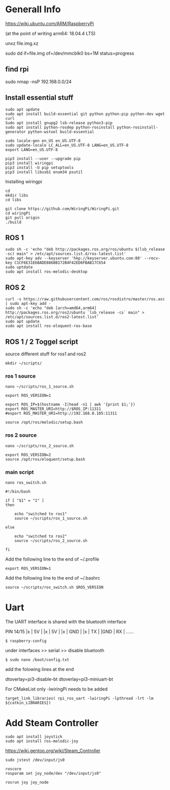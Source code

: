 # Generall Info
https://wiki.ubuntu.com/ARM/RaspberryPi

(at the point of writing arm64: 18.04.4 LTS)

unxz file.img.xz

sudo dd if=file.img of=/dev/mmcblk0 bs=1M status=progress

## find rpi
sudo nmap -nsP 192.168.0.0/24

## Install essential stuff

```
sudo apt update
sudo apt install build-essential git python python-pip python-dev wget curl
Sudo apt install gnupg2 lsb-release python3-pip
sudo apt install python-rosdep python-rosinstall python-rosinstall-generator python-wstool build-essential
```
```
sudo locale-gen en_US en_US.UTF-8
sudo update-locale LC_ALL=en_US.UTF-8 LANG=en_US.UTF-8
export LANG=en_US.UTF-8
```

```
pip3 install --user --upgrade pip
pip3 install wiringpi
pip3 install -U pip setuptools  
pip3 install libusb1 enum34 psutil
```

Installing wiringpi
```
cd
mkdir libs
cd libs

git clone https://github.com/WiringPi/WiringPi.git
cd wiringPi
git pull origin
./build
```

## ROS 1

```
sudo sh -c 'echo "deb http://packages.ros.org/ros/ubuntu $(lsb_release -sc) main" > /etc/apt/sources.list.d/ros-latest.list'
sudo apt-key adv --keyserver 'hkp://keyserver.ubuntu.com:80' --recv-key C1CF6E31E6BADE8868B172B4F42ED6FBAB17C654
sudo uptdate
sudo apt install ros-melodic-desktop   
```

## ROS 2

```
curl -s https://raw.githubusercontent.com/ros/rosdistro/master/ros.asc | sudo apt-key add -
sudo sh -c 'echo "deb [arch=amd64,arm64] http://packages.ros.org/ros2/ubuntu `lsb_release -cs` main" > /etc/apt/sources.list.d/ros2-latest.list'
sudo apt update  
sudo apt install ros-eloquent-ros-base
```

## ROS 1 / 2 Toggel script
source different stuff for ros1 and ros2  

```
mkdir ~/scripts/
```

### ros 1 source
```
nano ~/scripts/ros_1_source.sh
```
```
export ROS_VERSION=1

export ROS_IP=$(hostname -I|head -n1 | awk '{print $1;'})
export ROS_MASTER_URI=http://$ROS_IP:11311
#export ROS_MASTER_URI=http://192.168.0.105:11311

source /opt/ros/melodic/setup.bash
```

### ros 2 source

```
nano ~/scripts/ros_2_source.sh
```
```
export ROS_VERSION=2
source /opt/ros/eloquent/setup.bash
```

### main script

```
nano ros_switch.sh   
```

```
#!/bin/bash

if [ "$1" = "1" ]
then

    echo "switched to ros1"
    source ~/scripts/ros_1_source.sh

else

    echo "switched to ros2"
    source ~/scripts/ros_2_source.sh

fi
```


Add the following line to the end of ~/.profile  
```
export ROS_VERSION=1
```
Add the following line to the end of ~/.bashrc
```
source ~/scripts/ros_switch.sh $ROS_VERSION
```


# Uart
The UART interface is shared with the bluetooth interface

PIN 14/15
|x   |   5V  |
|x   |   5V  |
|x   |   GND |
|x   |   TX  |
|GND |   RX  |
......

```
$ raspberry-config
```
under interfaces >> serial >> disable bluetooth
```
$ sudo nano /boot/config.txt
```
add the folowing lines at the end

dtoverlay=pi3-disable-bt
dtoverlay=pi3-miniuart-bt


For CMakeList only
-lwiringPi needs to be added
```
target_link_libraries( rpi_ros_uart -lwiringPi -lpthread -lrt -lm ${catkin_LIBRARIES})
```

# Add Steam Controller  

```
sudo apt install joystick
sudo apt install ros-melodic-joy
```
https://wiki.gentoo.org/wiki/Steam_Controller


```
sudo jstest /dev/input/js0

roscore  
rosparam set joy_node/dev "/dev/input/js0"

rosrun joy joy_node
```
